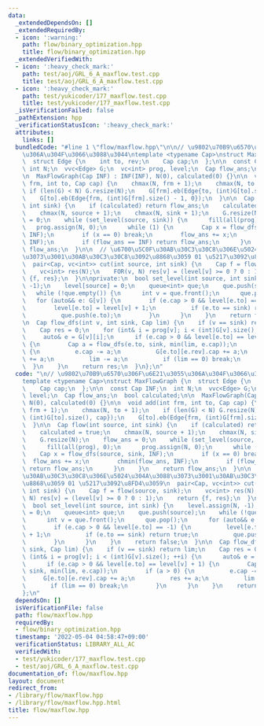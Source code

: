 ```yaml
---
data:
  _extendedDependsOn: []
  _extendedRequiredBy:
  - icon: ':warning:'
    path: flow/binary_optimization.hpp
    title: flow/binary_optimization.hpp
  _extendedVerifiedWith:
  - icon: ':heavy_check_mark:'
    path: test/aoj/GRL_6_A_maxflow.test.cpp
    title: test/aoj/GRL_6_A_maxflow.test.cpp
  - icon: ':heavy_check_mark:'
    path: test/yukicoder/177_maxflow.test.cpp
    title: test/yukicoder/177_maxflow.test.cpp
  _isVerificationFailed: false
  _pathExtension: hpp
  _verificationStatusIcon: ':heavy_check_mark:'
  attributes:
    links: []
  bundledCode: "#line 1 \"flow/maxflow.hpp\"\n\n// \u9802\u70B9\u6570\u306F\u6E21\u3055\
    \u306A\u304F\u3066\u3088\u3044\ntemplate <typename Cap>\nstruct MaxFlowGraph {\n\
    \  struct Edge {\n    int to, rev;\n    Cap cap;\n  };\n\n  const Cap INF;\n \
    \ int N;\n  vvc<Edge> G;\n  vc<int> prog, level;\n  Cap flow_ans;\n  bool calculated;\n\
    \n  MaxFlowGraph(Cap INF) : INF(INF), N(0), calculated(0) {}\n\n  void add(int\
    \ frm, int to, Cap cap) {\n    chmax(N, frm + 1);\n    chmax(N, to + 1);\n   \
    \ if (len(G) < N) G.resize(N);\n    G[frm].eb(Edge{to, (int)G[to].size(), cap});\n\
    \    G[to].eb(Edge{frm, (int)G[frm].size() - 1, 0});\n  }\n\n  Cap flow(int source,\
    \ int sink) {\n    if (calculated) return flow_ans;\n    calculated = true;\n\
    \    chmax(N, source + 1);\n    chmax(N, sink + 1);\n    G.resize(N);\n    flow_ans\
    \ = 0;\n    while (set_level(source, sink)) {\n      fill(all(prog), 0);\n   \
    \   prog.assign(N, 0);\n      while (1) {\n        Cap x = flow_dfs(source, sink,\
    \ INF);\n        if (x == 0) break;\n        flow_ans += x;\n        chmin(flow_ans,\
    \ INF);\n        if (flow_ans == INF) return flow_ans;\n      }\n    }\n    return\
    \ flow_ans;\n  }\n\n  // \u6700\u5C0F\u30AB\u30C3\u30C8\u306E\u5024\u304A\u3088\
    \u3073\u3001\u30AB\u30C3\u30C8\u3092\u8868\u3059 01 \u5217\u3092\u8FD4\u3059\n\
    \  pair<Cap, vc<int>> cut(int source, int sink) {\n    Cap f = flow(source, sink);\n\
    \    vc<int> res(N);\n    FOR(v, N) res[v] = (level[v] >= 0 ? 0 : 1);\n    return\
    \ {f, res};\n  }\n\nprivate:\n  bool set_level(int source, int sink) {\n    level.assign(N,\
    \ -1);\n    level[source] = 0;\n    queue<int> que;\n    que.push(source);\n \
    \   while (!que.empty()) {\n      int v = que.front();\n      que.pop();\n   \
    \   for (auto&& e: G[v]) {\n        if (e.cap > 0 && level[e.to] == -1) {\n  \
    \        level[e.to] = level[v] + 1;\n          if (e.to == sink) return true;\n\
    \          que.push(e.to);\n        }\n      }\n    }\n    return false;\n  }\n\
    \n  Cap flow_dfs(int v, int sink, Cap lim) {\n    if (v == sink) return lim;\n\
    \    Cap res = 0;\n    for (int& i = prog[v]; i < (int)G[v].size(); ++i) {\n \
    \     auto& e = G[v][i];\n      if (e.cap > 0 && level[e.to] == level[v] + 1)\
    \ {\n        Cap a = flow_dfs(e.to, sink, min(lim, e.cap));\n        if (a > 0)\
    \ {\n          e.cap -= a;\n          G[e.to][e.rev].cap += a;\n          res\
    \ += a;\n          lim -= a;\n          if (lim == 0) break;\n        }\n    \
    \  }\n    }\n    return res;\n  }\n};\n"
  code: "\n// \u9802\u70B9\u6570\u306F\u6E21\u3055\u306A\u304F\u3066\u3088\u3044\n\
    template <typename Cap>\nstruct MaxFlowGraph {\n  struct Edge {\n    int to, rev;\n\
    \    Cap cap;\n  };\n\n  const Cap INF;\n  int N;\n  vvc<Edge> G;\n  vc<int> prog,\
    \ level;\n  Cap flow_ans;\n  bool calculated;\n\n  MaxFlowGraph(Cap INF) : INF(INF),\
    \ N(0), calculated(0) {}\n\n  void add(int frm, int to, Cap cap) {\n    chmax(N,\
    \ frm + 1);\n    chmax(N, to + 1);\n    if (len(G) < N) G.resize(N);\n    G[frm].eb(Edge{to,\
    \ (int)G[to].size(), cap});\n    G[to].eb(Edge{frm, (int)G[frm].size() - 1, 0});\n\
    \  }\n\n  Cap flow(int source, int sink) {\n    if (calculated) return flow_ans;\n\
    \    calculated = true;\n    chmax(N, source + 1);\n    chmax(N, sink + 1);\n\
    \    G.resize(N);\n    flow_ans = 0;\n    while (set_level(source, sink)) {\n\
    \      fill(all(prog), 0);\n      prog.assign(N, 0);\n      while (1) {\n    \
    \    Cap x = flow_dfs(source, sink, INF);\n        if (x == 0) break;\n      \
    \  flow_ans += x;\n        chmin(flow_ans, INF);\n        if (flow_ans == INF)\
    \ return flow_ans;\n      }\n    }\n    return flow_ans;\n  }\n\n  // \u6700\u5C0F\
    \u30AB\u30C3\u30C8\u306E\u5024\u304A\u3088\u3073\u3001\u30AB\u30C3\u30C8\u3092\
    \u8868\u3059 01 \u5217\u3092\u8FD4\u3059\n  pair<Cap, vc<int>> cut(int source,\
    \ int sink) {\n    Cap f = flow(source, sink);\n    vc<int> res(N);\n    FOR(v,\
    \ N) res[v] = (level[v] >= 0 ? 0 : 1);\n    return {f, res};\n  }\n\nprivate:\n\
    \  bool set_level(int source, int sink) {\n    level.assign(N, -1);\n    level[source]\
    \ = 0;\n    queue<int> que;\n    que.push(source);\n    while (!que.empty()) {\n\
    \      int v = que.front();\n      que.pop();\n      for (auto&& e: G[v]) {\n\
    \        if (e.cap > 0 && level[e.to] == -1) {\n          level[e.to] = level[v]\
    \ + 1;\n          if (e.to == sink) return true;\n          que.push(e.to);\n\
    \        }\n      }\n    }\n    return false;\n  }\n\n  Cap flow_dfs(int v, int\
    \ sink, Cap lim) {\n    if (v == sink) return lim;\n    Cap res = 0;\n    for\
    \ (int& i = prog[v]; i < (int)G[v].size(); ++i) {\n      auto& e = G[v][i];\n\
    \      if (e.cap > 0 && level[e.to] == level[v] + 1) {\n        Cap a = flow_dfs(e.to,\
    \ sink, min(lim, e.cap));\n        if (a > 0) {\n          e.cap -= a;\n     \
    \     G[e.to][e.rev].cap += a;\n          res += a;\n          lim -= a;\n   \
    \       if (lim == 0) break;\n        }\n      }\n    }\n    return res;\n  }\n\
    };\n"
  dependsOn: []
  isVerificationFile: false
  path: flow/maxflow.hpp
  requiredBy:
  - flow/binary_optimization.hpp
  timestamp: '2022-05-04 04:58:47+09:00'
  verificationStatus: LIBRARY_ALL_AC
  verifiedWith:
  - test/yukicoder/177_maxflow.test.cpp
  - test/aoj/GRL_6_A_maxflow.test.cpp
documentation_of: flow/maxflow.hpp
layout: document
redirect_from:
- /library/flow/maxflow.hpp
- /library/flow/maxflow.hpp.html
title: flow/maxflow.hpp
---
```


